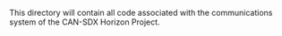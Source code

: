 This directory will contain all code associated with the communications system of the CAN-SDX Horizon Project. 
